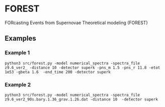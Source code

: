# FOREST
FORcasting Events from Supernovae Theoretical modeling (FOREST)


## Examples

### Example 1
    python3 src/forest.py -model numerical_spectra -spectra_file z9.6_ver2_ -distance 10 -detector superk -pns_m 1.5 -pns_r 11.8 -etot 1e53 -gbeta 1.6  -end_time 200 -detector superk

### Example 2
    python3 src/forest.py -model numerical_spectra -spectra_file z9.6_ver2_90s.bary.1.36_grav.1.26.dat -distance 10  -detector superk
